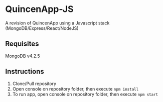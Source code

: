 # QuincenApp-JS
A revision of QuincenApp using a Javascript stack (MongoDB/Express/React/NodeJS)

## Requisites
MongoDB v4.2.5

## Instructions
  1. Clone/Pull repository
  2. Open console on repository folder, then execute `npm install`
  3. To run app, open console on repository folder, then execute `npm start`